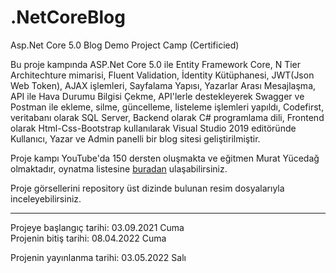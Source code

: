 # .NetCoreBlog
Asp.Net Core 5.0 Blog Demo Project Camp (Certificied)

Bu proje kampında ASP.Net Core 5.0 ile Entity Framework Core, N Tier Architechture mimarisi, Fluent Validation, İdentity Kütüphanesi, JWT(Json Web Token), AJAX işlemleri, Sayfalama Yapısı, Yazarlar Arası Mesajlaşma, API ile Hava Durumu Bilgisi Çekme, API'lerle destekleyerek Swagger ve Postman ile ekleme, silme, güncelleme, listeleme işlemleri yapıldı, Codefirst, veritabanı olarak SQL Server, Backend olarak C# programlama dili, Frontend olarak Html-Css-Bootstrap kullanılarak Visual Studio 2019 editöründe Kullanıcı, Yazar ve Admin panelli bir blog sitesi geliştirilmiştir.

Proje kampı YouTube'da 150 dersten oluşmakta ve eğitmen Murat Yücedağ olmaktadır, oynatma listesine <a href="https://www.youtube.com/playlist?list=PLKnjBHu2xXNNkinaVhPqPZG0ubaLN63ci" target="_blank">buradan</a> ulaşabilirsiniz.

Proje görsellerini repository üst dizinde bulunan resim dosyalarıyla inceleyebilirsiniz.

<hr>
Projeye başlangıç tarihi: 03.09.2021 Cuma
<br>
Projenin bitiş tarihi: 08.04.2022 Cuma

Projenin yayınlanma tarihi: 03.05.2022 Salı
